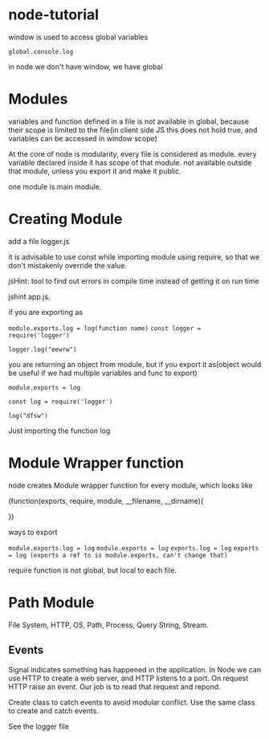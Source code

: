 # node-tutorial

 window is used to access global variables

```global.console.log```

in node we don't have window, we have global

# Modules

variables and function defined in a file is not available in global, because their scope is limited to the file(in client side JS this does not hold true, and variables can be accessed in window scope)

At the core of node is modularity, every file is considered as module. every variable declared inside it has scope of that module. not available outside that module, unless you export it and make it public.

one module is main module.



# Creating Module

add a file logger.js

it is advisable to use const while importing module using require, so that we don't mistakenly override the value.

jsHint: tool to find out errors in compile time instead of getting it on run time

jshint app.js.

if you are exporting as

```module.exports.log = log(function name)```
```const logger = require('logger')```

```logger.log("eewrw")```

you are returning an object from module, but if you export it as(object would be useful if we had multiple variables and func to export)

```module.exports = log```

```const log = require('logger')```

```log("dfsw")```

Just importing the function log

# Module Wrapper function

node creates Module wrapper function for every module, which looks like

(function(exports, require, module, __filename, __dirname){

})

ways to export

```module.exports.log = log```
```module.exports = log```
```exports.log = log```
```exports = log (exports a ref to is module.exports, can't change that)```



require function is not global, but local to each file.



# Path Module

File System, HTTP, OS, Path, Process, Query String, Stream.

## Events

Signal indicates something has happened in the application.
In Node we can use HTTP to create a web server, and HTTP listens to a port.
On request HTTP raise an event. Our job is to read that request and repond.

Create class to catch events to avoid modular conflict.
Use the same class to create and catch events.

See the logger file
